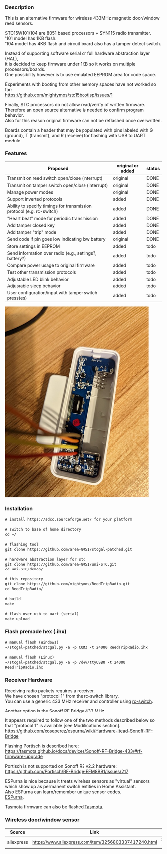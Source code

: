 ### Description
This is an alternative firmware for wireless 433MHz magnetic door/window reed sensors.

STC15W101/104 are 8051 based processors + SYN115 radio transmitter.  
'101 model has 1KB flash.  
'104 model has 4KB flash and circuit board also has a tamper detect switch.
 
Instead of supporting software serial or full hardware abstraction layer (HAL),  
it is decided to keep firmware under 1KB so it works on multiple processors/boards.  
One possibility however is to use emulated EEPROM area for code space.

Experiments with booting from other memory spaces have not worked so far:  
https://github.com/mightymos/stc15bootisp/issues/1

Finally, STC processors do not allow read/verify of written firmware.  
Therefore an open source alternative is needed to confirm program behavior.  
Also for this reason original firmware can not be reflashed once overwritten.  

Boards contain a header that may be populated with pins labeled with G (ground), T (transmit), and R (receive) for flashing with USB to UART module.

### Features

| Proposed | original or added | status |
| ------------- | ------------- | ------------- |
| Transmit on reed switch open/close (interrupt)  | original  | DONE |
| Transmit on tamper switch open/close (interrupt)  | original  | DONE |
| Manage power modes  | original  | DONE |
| Support inverted protocols  | added  | DONE |
| Ability to specify timings for transmission protocol (e.g. rc-switch)  | added  | DONE |
| "Heart beat" mode for periodic transmission   | added  | DONE |
| Add tamper closed key  | added  | DONE |
| Add tamper "trip" mode   | added  | DONE |
| Send code if pin goes low indicating low battery   | original  | DONE |
| Store settings in EEPROM  | added  | todo |
| Send information over radio (e.g., settings?, battery?)  | added  | todo |
| Compare power usage to original firmware  | added  | todo |
| Test other transmission protocols  | added  | todo |
| Adjustable LED blink behavior   | added  | todo |
| Adjustable sleep behavior  | added  | todo |
| User configuration/input with tamper switch press(es) | added  | todo |

![alt text](/photos/water_leak_store_hookup_example.jpg "Wireless 433 MHz Door Sensor")

### Installation
```
# install https://sdcc.sourceforge.net/ for your platform

# switch to base of home directory
cd ~/

# flashing tool
git clone https://github.com/area-8051/stcgal-patched.git

# hardware abstraction layer for stc
git clone https://github.com/area-8051/uni-STC.git
cd uni-STC/demos/

# this repository
git clone https://github.com/mightymos/ReedTripRadio.git
cd ReedTripRadio/

# build
make

# flash over usb to uart (serial)
make upload
```

### Flash premade hex (.ihx)
```
# manual flash (Windows)
~/stcgal-patched/stcgal.py -a -p COM3 -t 24000 ReedTripRadio.ihx

# manual flash (Linux)
~/stcgal-patched/stcgal.py -a -p /dev/ttyUSB0 -t 24000 ReedTripRadio.ihx
```

### Receiver Hardware
Receiving radio packets requires a receiver.  
We have chosen "protocol 1" from the rc-switch library.  
You can use a generic 433 MHz receiver and controller using [rc-switch](https://github.com/sui77/rc-switch).  


Another option is the Sonoff RF Bridge 433 MHz.  

It appears required to follow one of the two methods described below so that "protocol 1" is available [see Modifications section].  
https://github.com/xoseperez/espurna/wiki/Hardware-Itead-Sonoff-RF-Bridge

Flashing Portisch is described here:  
https://tasmota.github.io/docs/devices/Sonoff-RF-Bridge-433/#rf-firmware-upgrade

Portisch is not supported on Sonoff R2 v2.2 hardware:  
https://github.com/Portisch/RF-Bridge-EFM8BB1/issues/217

ESPurna is nice because it treats wireless sensors as "virtual" sensors which show up as permanent switch entities in Home Assistant.  
Also ESPurna can learn/remember unique sensor codes.  
[ESPurna](https://github.com/xoseperez/espurna "ESPurna").  

Tasmota firmware can also be flashed [Tasmota](https://tasmota.github.io/docs/devices/Sonoff-RF-Bridge-433/ "Tasmota").  


### Wireless door/window sensor
| Source | Link | Price (USD) |
| ------------- | ------------- | ------------- |
| aliexpress  | https://www.aliexpress.com/item/3256803337417240.html  | $4.09 (12/05/2022) |
